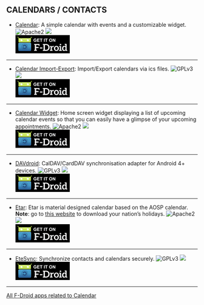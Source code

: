 <!--
    Copyright (C)  2016-2017 PRIMOKORN.
    Permission is granted to copy, distribute and/or modify this document
    under the terms of the GNU Free Documentation License, Version 1.3
    or any later version published by the Free Software Foundation;
    with no Invariant Sections, no Front-Cover Texts, and no Back-Cover Texts.
    A copy of the license is included in the section entitled "GNU
    Free Documentation License".
-->
## CALENDARS / CONTACTS

* [Calendar](https://f-droid.org/packages/com.simplemobiletools.calendar): A simple calendar with events and a customizable widget.
![Apache2](https://img.shields.io/badge/License-Apache%202.0-yellowgreen.svg?style=flat-square)
[![](https://img.shields.io/badge/Source-Github-lightgrey.svg?style=flat-square)](https://github.com/SimpleMobileTools/Simple-Calendar)  
[![](Pictures/F-Droid.png)](https://f-droid.org/packages/com.simplemobiletools.calendar)

***

* [Calendar Import-Export](https://f-droid.org/packages/org.sufficientlysecure.ical): Import/Export calendars via ics files.
![GPLv3](https://img.shields.io/badge/License-GPLv3-brightgreen.svg?style=flat-square)
[![](https://img.shields.io/badge/Source-Github-lightgrey.svg?style=flat-square)](https://github.com/SufficientlySecure/calendar-import-export)  
[![](Pictures/F-Droid.png)](https://f-droid.org/packages/org.sufficientlysecure.ical)

***

* [Calendar Widget](https://f-droid.org/repository/browse/?fdid=com.plusonelabs.calendar): Home screen widget displaying a list of upcoming calendar events so that you can easily have a glimpse of your upcoming appointments.
![Apache2](https://img.shields.io/badge/License-Apache%202.0-yellowgreen.svg?style=flat-square)
[![](https://img.shields.io/badge/Source-Github-lightgrey.svg?style=flat-square)](https://github.com/plusonelabs/calendar-widget)  
[![](Pictures/F-Droid.png)](https://f-droid.org/repository/browse/?fdid=com.plusonelabs.calendar)

***

* [DAVdroid](https://f-droid.org/packages/at.bitfire.davdroid/): CalDAV/CardDAV synchronisation adapter for Android 4+ devices.
![GPLv3](https://img.shields.io/badge/License-GPLv3-brightgreen.svg?style=flat-square)
[![](https://img.shields.io/badge/Source-davdroid-lightgrey.svg?style=flat-square)](https://davdroid.bitfire.at/source/)  
[![](Pictures/F-Droid.png)](https://f-droid.org/packages/at.bitfire.davdroid/)

***

* [Etar](https://f-droid.org/packages/ws.xsoh.etar/): Etar is material designed calendar based on the AOSP calendar.  
**Note**: go to [this website](https://www.mozilla.org/en-US/projects/calendar/holidays/) to download your nation’s holidays.
![Apache2](https://img.shields.io/badge/License-Apache%202.0-yellowgreen.svg?style=flat-square)
[![](https://img.shields.io/badge/Source-Github-lightgrey.svg?style=flat-square)](https://github.com/xsoh/Etar-Calendar)  
[![](Pictures/F-Droid.png)](https://f-droid.org/packages/ws.xsoh.etar/)

***

* [EteSync](https://f-droid.org/packages/com.etesync.syncadapter/): Synchronize contacts and calendars securely.
![GPLv3](https://img.shields.io/badge/License-GPLv3-brightgreen.svg?style=flat-square)
[![](https://img.shields.io/badge/Source-Github-lightgrey.svg?style=flat-square)](https://github.com/etesync/android)  
[![](Pictures/F-Droid.png)](https://f-droid.org/packages/com.etesync.syncadapter/)

***

[All F-Droid apps related to Calendar](https://f-droid.org/en/packages/#q=calendar)